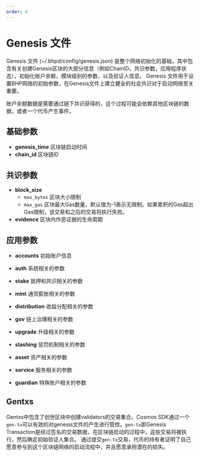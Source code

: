 ```yaml
---
order: 4
---
```


# Genesis 文件

Genesis 文件 (~/.bhpd/config/genesis.json) 是整个网络初始化的基础，其中包含有关创建Genesis区块的大部分信息（例如ChainID，共识参数，应用程序状态），初始化帐户余额，模块级别的参数，以及验证人信息。 Genesis 文件用于设置BHP网络的初始参数，在Genesis文件上建立健全的社会共识对于启动网络至关重要。

账户余额数据是需要通过链下共识获得的，这个过程可能会依赖其他区块链的数据，或者一个代币产生事件。

## 基础参数

* **genesis_time** 区块链启动时间
* **chain_id**     区块链ID

## 共识参数

* **block_size**
  * `max_bytes` 区块大小限制
  * `max_gas` 区块最大Gas数量，默认值为-1表示无限制。如果累积的Gas超出Gas限制，该交易和之后的交易将执行失败。
* **evidence** 区块内作恶证据的生命周期

## 应用参数

* **accounts** 初始账户信息

* **auth** 系统相关的参数

* **stake** 抵押和共识相关的参数
  
* **mint**  通货膨胀相关的参数
  
* **distribution** 收益分配相关的参数

* **gov**  链上治理相关的参数
  
* **upgrade** 升级相关的参数

* **slashing** 惩罚机制相关的参数

* **asset**  资产相关的参数

* **service**  服务相关的参数

* **guardian** 特殊账户相关的参数

## Gentxs

Gentxs中包含了创世区块中创建validators的交易集合。Cosmos SDK通过一个`gen-tx`可以有效的对genesis文件的产生进行管控。`gen-tx`即Genesis Transaction是经过签名的交易数据，在区块链启动的过程中，这些交易将被执行，然后确定初始验证人集合。
通过提交`gen-tx`交易，代币的持有者证明了自己愿意参与到这个区块链网络的启动流程中，并且愿意承担潜在的损失。
